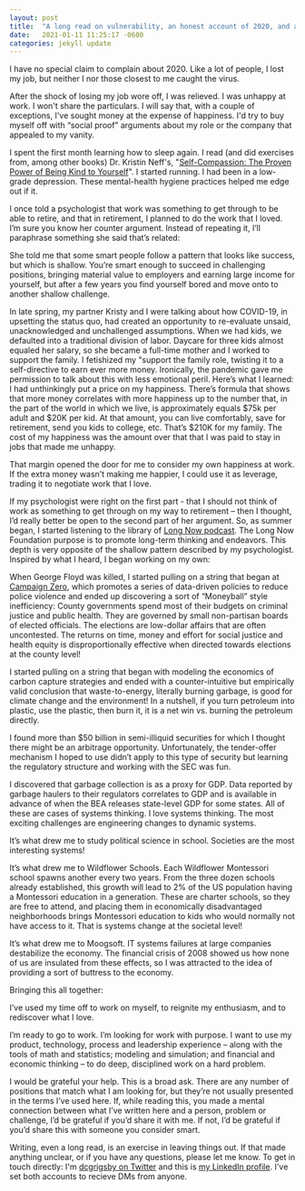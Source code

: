 ```yaml
---
layout: post
title:  "A long read on vulnerability, an honest account of 2020, and an ask for help."
date:   2021-01-11 11:25:17 -0600
categories: jekyll update
---
```


I have no special claim to complain about 2020.  Like a lot of people, I lost my job, but neither I nor those closest to me caught the virus.

After the shock of losing my job wore off, I was relieved.  I was unhappy at work.  I won't share the particulars. I will say that, with a couple of exceptions, I've sought money at the expense of happiness.  I'd try to buy myself off with “social proof” arguments about my role or the company that appealed to my vanity.

I spent the first month learning how to sleep again.  I read (and did exercises from, among other books) Dr. Kristin Neff's, "[Self-Compassion: The Proven Power of Being Kind to Yourself](https://self-compassion.org/self-compassion-kristin-neff/)".  I started running.  I had been in a low-grade depression.  These mental-health hygiene practices helped me edge out if it.

I once told a psychologist that work was something to get through to be able to retire, and that in retirement, I planned to do the work that I loved.  I’m sure you know her counter argument.  Instead of repeating it, I’ll paraphrase something she said that’s related:

She told me that some smart people follow a pattern that looks like success, but which is shallow.  You’re smart enough to succeed in challenging positions, bringing material value to employers and earning large income for yourself, but after a few years you find yourself bored and move onto to another shallow challenge. 

In late spring, my partner Kristy and I were talking about how COVID-19, in upsetting the status quo, had created an opportunity to re-evaluate unsaid, unacknowledged and unchallenged assumptions.  When we had kids, we defaulted into a traditional division of labor.  Daycare for three kids almost equaled her salary, so she became a full-time mother and I worked to support the family.  I fetishized my "support the family role, twisting it to a self-directive to earn ever more money.  Ironically, the pandemic gave me permission to talk about this with less emotional peril.  Here’s what I learned:
I had unthinkingly put a price on my happiness.  There’s formula that shows that more money correlates with more happiness up to the number that, in the part of the world in which we live, is approximately equals $75k per adult and $20K per kid.  At that amount, you can live comfortably, save for retirement, send you kids to college, etc.  That’s $210K for my family.  The cost of my happiness was the amount over that that I was paid to stay in jobs that made me unhappy.
 
That margin opened the door for me to consider my own happiness at work.  If the extra money wasn’t making me happier, I could use it as leverage, trading it to negotiate work that I love.  

If my psychologist were right on the first part - that I should not think of work as something to get through on my way to retirement – then I thought, I’d really better be open to the second part of her argument.  So, as summer began, I started listening to the library of [Long Now podcast](https://longnow.org/seminars/podcast/).  The Long Now Foundation purpose is to promote long-term thinking and endeavors.  This depth is very opposite of the shallow pattern described by my psychologist.  Inspired by what I heard, I began working on my own:

When George Floyd was killed, I started pulling on a string that began at [Campaign Zero](https://www.joincampaignzero.org/), which promotes a series of data-driven policies to reduce police violence and ended up discovering a sort of “Moneyball” style inefficiency:  County governments spend most of their budgets on criminal justice and public health.  They are governed by small non-partisan boards of elected officials.  The elections are low-dollar affairs that are often uncontested.  The returns on time, money and effort for social justice and health equity is disproportionally effective when directed towards elections at the county level! 

I started pulling on a string that began with modeling the economics of carbon capture strategies and ended with a counter-intuitive but empirically valid conclusion that waste-to-energy, literally burning garbage, is good for climate change and the environment!  In a nutshell, if you turn petroleum into plastic, use the plastic, then burn it, it is a net win vs. burning the petroleum directly.

I found more than $50 billion in semi-illiquid securities for which I thought there might be an arbitrage opportunity.  Unfortunately, the tender-offer mechanism I hoped to use didn’t apply to this type of security but learning the regulatory structure and working with the SEC was fun.

I discovered that garbage collection is as a proxy for GDP.  Data reported by garbage haulers to their regulators correlates to GDP and is available in advance of when the BEA releases state-level GDP for some states.
All of these are cases of systems thinking.  I love systems thinking.  The most exciting challenges are engineering changes to dynamic systems.

It’s what drew me to study political science in school.  Societies are the most interesting systems!  

It’s what drew me to Wildflower Schools.  Each Wildflower Montessori school spawns another every two years. From the three dozen schools already established, this growth will lead to 2% of the US population having a Montessori education in a generation.  These are charter schools, so they are free to attend, and placing them in economically disadvantaged neighborhoods brings Montessori education to kids who would normally not have access to it. That is systems change at the societal level!

It’s what drew me to Moogsoft.  IT systems failures at large companies destabilize the economy.  The financial crisis of 2008 showed us how none of us are insulated from these effects, so I was attracted to the idea of providing a sort of buttress to the economy.

Bringing this all together:

I’ve used my time off to work on myself, to reignite my enthusiasm, and to rediscover what I love.  

I’m ready to go to work.  I’m looking for work with purpose. I want to use my product, technology, process and leadership experience – along with the tools of math and statistics; modeling and simulation; and financial and economic thinking – to do deep, disciplined work on a hard problem.

I would be grateful your help.  This is a broad ask.  There are any number of positions that match what I am looking for, but they’re not usually presented in the terms I’ve used here.   If, while reading this, you made a mental connection between what I’ve written here and a person, problem or challenge, I’d be grateful if you’d share it with me.  If not, I’d be grateful if you’d share this with someone you consider smart.

Writing, even a long read, is an exercise in leaving things out.  If that made anything unclear, or if you have any questions, please let me know.  To get in touch directly: I'm [dcgrigsby on Twitter](https://twitter.com/dcgrigsby) and this is [my LinkedIn profile](https://www.linkedin.com/in/dangrigsby/).  I've set both accounts to recieve DMs from anyone.


